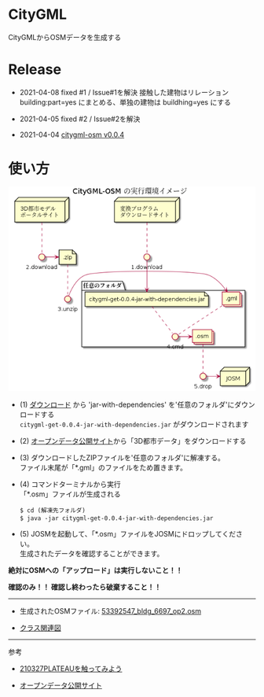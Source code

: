 # CityGML

CityGMLからOSMデータを生成する

# Release

- 2021-04-08 fixed #1 / Issue#1を解決 接触した建物はリレーション building:part=yes にまとめる、単独の建物は buildhing=yes にする

- 2021-04-05 fixed #2 / Issue#2を解決

- 2021-04-04 [citygml-osm v0.0.4](http://surveyor.mydns.jp/archiva/#artifact-details-download-content~haya4/haya4/citygml-get/0.0.4)

# 使い方

![startup.pu](doc/startup.png)

- (1) [ダウンロード](http://surveyor.mydns.jp/archiva/#artifact-details-download-content~haya4/haya4/citygml-get/0.0.4) から 'jar-with-dependencies' を'任意のフォルダ'にダウンロードする<br/> `citygml-get-0.0.4-jar-with-dependencies.jar` がダウンロードされます

- (2) [オープンデータ公開サイト](https://www.geospatial.jp/ckan/dataset/plateau)から「3D都市データ」をダウンロードする

- (3) ダウンロードしたZIPファイルを'任意のフォルダ'に解凍する。<br/>ファイル末尾が「*.gml」のファイルをため置きます。

- (4) コマンドターミナルから実行<br/>「*.osm」ファイルが生成される

  ```
  $ cd (解凍先フォルダ)
  $ java -jar citygml-get-0.0.4-jar-with-dependencies.jar
  ```

- (5) JOSMを起動して、「*.osm」ファイルをJOSMにドロップしてください。<br/>生成されたデータを確認することができます。

**絶対にOSMへの「アップロード」は実行しないこと！！**

**確認のみ！！  確認し終わったら破棄すること！！**

------

- 生成されたOSMファイル: [53392547_bldg_6697_op2.osm](53392547_bldg_6697_op2.osm)

- [クラス関連図](doc/class.png)

----------------

参考

- [210327PLATEAUを触ってみよう](https://hackmd.io/@geopythonjp/HkZOmNpqL/%2FhfZTkl5FQGy8YHrgzc7ohQ)

- [オープンデータ公開サイト](https://www.geospatial.jp/ckan/dataset/plateau)

 
